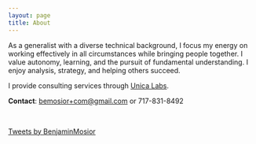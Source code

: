 ```yaml
---
layout: page
title: About
---
```


As a generalist with a diverse technical background, I focus my energy on working effectively in all circumstances while bringing people together. I value autonomy, learning, and the pursuit of fundamental understanding. I enjoy analysis, strategy, and helping others succeed.

I provide consulting services through [Unica Labs](http://unicalabs.com).

**Contact**: bemosior+com@gmail.com or 717-831-8492



<br/>

<a class="twitter-timeline" href="https://twitter.com/BenjaminMosior">Tweets by BenjaminMosior</a> <script async src="//platform.twitter.com/widgets.js" charset="utf-8"></script>